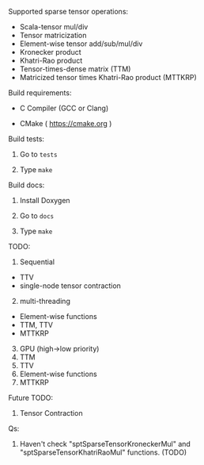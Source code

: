 Supported sparse tensor operations:

* Scala-tensor mul/div
* Tensor matricization
* Element-wise tensor add/sub/mul/div
* Kronecker product
* Khatri-Rao product
* Tensor-times-dense matrix (TTM)
* Matricized tensor times Khatri-Rao product (MTTKRP)

Build requirements:

- C Compiler (GCC or Clang)

- CMake ( https://cmake.org )


Build tests:

1. Go to `tests`

2. Type `make`

Build docs:

1. Install Doxygen

2. Go to `docs`

3. Type `make`

TODO:

1. Sequential
  * TTV
  * single-node tensor contraction
2. multi-threading
  * Element-wise functions
  * TTM, TTV
  * MTTKRP
3. GPU (high->low priority)
  1. TTM
  2. TTV
  3. Element-wise functions
  4. MTTKRP

Future TODO:

1. Tensor Contraction

Qs:

1. Haven't check "sptSparseTensorKroneckerMul" and "sptSparseTensorKhatriRaoMul" functions. (TODO)
